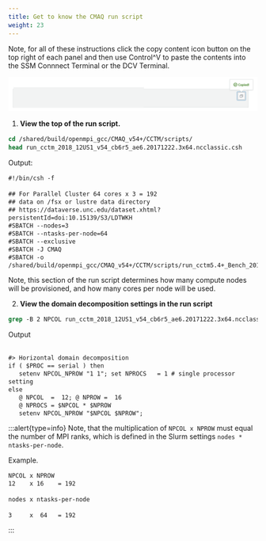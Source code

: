 ```yaml
---
title: Get to know the CMAQ run script
weight: 23
---
```


Note, for all of these instructions click the copy content icon button on the top right of each panel and then use Control^V to paste the contents into the SSM Connnect Terminal or the DCV Terminal. 

![click to copy contents](/static/images/2-click-to-copy-from-terminal.png)

1. **View the top of the run script.**

```csh
cd /shared/build/openmpi_gcc/CMAQ_v54+/CCTM/scripts/
head run_cctm_2018_12US1_v54_cb6r5_ae6.20171222.3x64.ncclassic.csh
```

Output:

```
#!/bin/csh -f

## For Parallel Cluster 64 cores x 3 = 192 
## data on /fsx or lustre data directory
## https://dataverse.unc.edu/dataset.xhtml?persistentId=doi:10.15139/S3/LDTWKH
#SBATCH --nodes=3
#SBATCH --ntasks-per-node=64
#SBATCH --exclusive
#SBATCH -J CMAQ
#SBATCH -o /shared/build/openmpi_gcc/CMAQ_v54+/CCTM/scripts/run_cctm5.4+_Bench_2018_12US1_cb6r5_ae6_20200131_MYR.192.12x16pe.2day.20171222start.3x64.log
```

Note, this section of the run script determines how many compute nodes will be provisioned, and how many cores per node will be used.


2. **View the domain decomposition settings in the run script**

```csh
grep -B 2 NPCOL run_cctm_2018_12US1_v54_cb6r5_ae6.20171222.3x64.ncclassic.csh
```

Output

```

#> Horizontal domain decomposition
if ( $PROC == serial ) then
   setenv NPCOL_NPROW "1 1"; set NPROCS   = 1 # single processor setting
else
   @ NPCOL  =  12; @ NPROW =  16
   @ NPROCS = $NPCOL * $NPROW
   setenv NPCOL_NPROW "$NPCOL $NPROW"; 

```

:::alert{type=info}
Note, that the multiplication of `NPCOL x NPROW` must equal the number of MPI ranks, which is defined in the Slurm settings `nodes * ntasks-per-node`.

Example.

```
NPCOL x NPROW
12    x 16    = 192

nodes x ntasks-per-node

3     x  64   = 192
```
:::

